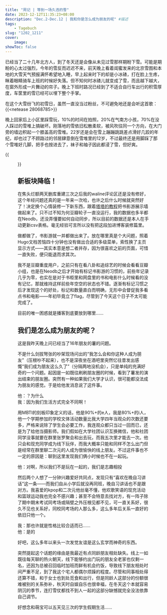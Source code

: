 ```yaml
---
title: "周记 | 等到一场久违的雪"
date: 2023-12-12T11:35:23+08:00
description: "Dec.2-Dec.12 | 我和你是怎么成为朋友的呢" #描述
tags: 
    - Tagebuch
slug: "1202_1211"
cover:
    image: 
showToc: false
---
```

已经当了二十几年北方人，到了冬天还是会像从未见过雪那样期盼下雪。可能是期盼的心太过强烈，今年的雪反而迟迟不来，前天晚上看着闺蜜发来的北京雪图和本地的大雪天气预报满怀希望地入睡，早上起来时下的却是小冰碴，打在脸上生疼，眯着眼睛骑车上班的时候好失落。但不知何时冰碴儿就变成了雪，而且越下越大，在窗外形成一片舞动的帘子。晚上下班时路况已经到了不适合自行车出行的积雪厚度，车筐里的雪已经可以埋下整个手掌。

在这个大雪纷飞的初雪日，虽然一直没当过粉丝，不可避免地还是会听这首歌：
{{<netease 28068785>}}

晚上回家后上小区里踩雪玩，10%的时间在拍照，20%在气南方小孩，70%在没人踩过的雪堆上搞破坏。刚落地的雪依旧松散柔软，被风吹往同一个方向，在大门旁的墙边积起一个膝盖高的雪堆。22岁还是会在雪上蹦蹦跳跳差点滑好几跤的年纪，却也过了不顾路过的邻居肆意倒在雪堆里的12岁，不过最终还是用脚踩了那个雪堆好几脚，把手也按进去了，袜子和袖子因此都浸了雪，但好爽。

{{<figure src="IMG_9241.webp#center" caption="" width="400px">}}

## 新板块降临！

在焦头烂额两天删库重建三次之后我的waline评论区还是没有修好，这个年经问题还真的是一年来一次哈，也许之后什么时候就突然好了！决定换个心情装修一下新东西，跟着[塔塔的教程](https://mantyke.icu/posts/2022/a-flower-upon-your-return/)把书影游展示墙做起来了。只不过不知为何豆瓣轮子一直没运行，我的数据也多半都在Neodb，还没弄懂要如何自动同步，所以目前的数据还是本人在手动更新csv表格。毫无经验可言所以没有把这段加进博客装修篇里。

做都做了，书影游就一并都做出来了。放在哪里真是个大问题，照着Hugo文档苦恼四十分钟也没有做出合适的多级菜单，索性换了主页显示方式——其实本意是想二者并存，因为很喜欢之前的页面，可惜一直失败，便只能退而求其次。

我不是豆瓣重度用户，之前只有在看八卦和追综艺的时候会看看豆瓣小组，也是在Neodb之后才开始有标记书影游的习惯的，前些年记录几乎为零，也实在是对于书柜里和网盘里的书和电影什么时候看的没有记忆，那就维持这样前些年空空的状态也不错。逐渐有标记习惯之后才发现这个的好处，标记和数量直白而明确，无形中会督促我多看点书和电影——年初毕竟立了flag，尽管到了今天这个日子不太可能完成了。

目前的唯一困惑就是播客到底要放到哪里……

## 我们是怎么成为朋友的呢？
这是我昨天晚上问已经当了16年朋友的薯的问题。

不是什么剑拔弩张的吵架现场问出的“我怎么会和你这种人成为朋友”（压根吵不起来），也不是深夜坐在酒吧里突然忆往昔发出感慨“我们成为朋友这么久了”（分隔两地没机会），只是单纯的充满好奇的一个问题。起因是一如既往刷刷朋友圈的时候，看到了薯发的演出结束的朋友圈。突然有一种如果我们大学才认识，很可能都没法成为朋友的感觉。于是给他发消息说了这件事。

他：？为什么 </br>
我：因为我们生活方式完全不同啊！

用MBTI的刻板印象定义的话，他是90%+的e人，我是80%+的i人，他一个学期参加的学校文体活动数量比我大学四年当观众的次数还要多，严格来说除了学生会必要工作，我连观众都只当过一回而已，还是为了给他当摄影师。我们假如在大学社团认识互换微信，他和社团同学没事就要在群里张罗聚会和出去玩，而我五次里才能去一次。他只会和现充同学成为线下玩伴，而我大概率只能和同样不怎么出门但是经常在群里聊二次元的人成为很愉快的线上朋友。不过这件事也不一定的原因是：聊到这里发现我们俩小时候也不在一起玩。

他：对啊，所以我们不是玩在一起的，我们是志趣相投

然后两个人想了一分钟兴趣爱好共同点，发现只有“喜欢在晚自习讲话”这一条——而我们自从小学后就没再同班，晚自习讲话也不是跟对方。我喜爱的kpop和二次元他丝毫不懂，他欢歌笑语的现充活动和篮球运动我也完全不感兴趣；甚至不会特意去找对方，有一阵子除了期中期末考试同考场或隔壁之外压根见都不见，可一直关系好，很久不见也关系好，同校同考场的人那么多，这么多年后关系一直好的依旧只他一个。

我：那也许就是性格比较合适而已……</br>
他：是的

好吧，这么多年以来头一次发觉友谊是这么玄学而神奇的东西。

突然提起这个话题的缘由是我最近有点同龄朋友相处缺失。线上一如既往每天聊的热火朝天，线下能够约出门玩的朋友全老家也仅剩一名，还因为总被召回临时加班而鲜有机会约饭，导致线下朋友相处时间严重不足，到了我这个宅人都偶尔烦躁的程度。尽管和同事相处得还算不错，和于女士也到处觅食和出行，但是同龄人这部分的份额很难被别的关系弥补，秋天时自娱自乐也很幸福，在冬天这个本就容易阴沉的季节，连打雪仗都找不到人一起的这部分缺憾就完全没法依靠自己调节。

好想念和萌宝可以五天见三次的学生假期生活……

